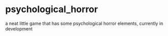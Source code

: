 # psychological_horror
a neat little game that has some psychological horror elements, currently in development
